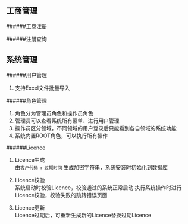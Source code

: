 ## 工商管理

######工商注册

######注册查询

## 系统管理

######用户管理
1. 支持Excel文件批量导入

######角色管理
  1. 角色分为管理员角色和操作员角色
  2. 管理员可以查看系统所有菜单、进行用户管理
  3. 操作员区分领域，不同领域的用户登录后只能看到各自领域的系统功能
  4. 系统内置ROOT角色，可以执行所有操作

######Licence
  1. Licence生成<br/>
    由<code>客户代码</code> + <code>过期时间</code> 生成加密字符串，系统安装时初始化到数据库

  2. Licence校验<br/>
    系统启动时校验Licence，校验通过的系统正常启动
    执行系统操作时进行Licence校验，校验失败的跳转错误页面

  3. Licence更新<br/>
    Licence过期后，可重新生成新的Licence替换过期Licence
